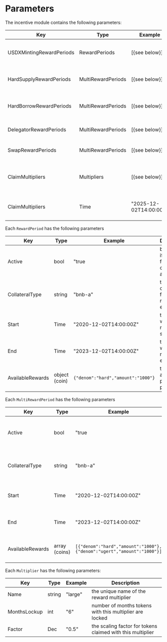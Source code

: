 <!--
order: 5
-->

# Parameters

The incentive module contains the following parameters:

| Key                      | Type               | Example                | Description                                  |
| ------------------------ | ------------------ | ---------------------- | -------------------------------------------- |
| USDXMintingRewardPeriods | RewardPeriods      | [{see below}]          | USDX minting reward periods                  |
| HardSupplyRewardPeriods  | MultiRewardPeriods | [{see below}]          | Hard supply reward periods                   |
| HardBorrowRewardPeriods  | MultiRewardPeriods | [{see below}]          | Hard borrow reward periods                   |
| DelegatorRewardPeriods   | MultiRewardPeriods | [{see below}]          | Delegator reward periods                     |
| SwapRewardPeriods        | MultiRewardPeriods | [{see below}]          | Swap reward periods                          |
| ClaimMultipliers         | Multipliers        | [{see below}]          | Multipliers applied when rewards are claimed |
| ClaimMultipliers         | Time               | "2025-12-02T14:00:00Z" | Time when reward claiming ends               |

Each `RewardPeriod` has the following parameters

| Key              | Type          | Example                            | Description                                           |
| ---------------- | ------------- | ---------------------------------- | ----------------------------------------------------- |
| Active           | bool          | "true                              | boolean for if rewards for this collateral are active |
| CollateralType   | string        | "bnb-a"                            | the collateral for which rewards are eligible         |
| Start            | Time          | "2020-12-02T14:00:00Z"             | the time at which rewards start                       |
| End              | Time          | "2023-12-02T14:00:00Z"             | the time at which rewards end                         |
| AvailableRewards | object (coin) | `{"denom":"hard","amount":"1000"}` | the rewards available per reward period               |

Each `MultiRewardPeriod` has the following parameters

| Key              | Type          | Example                                                                 | Description                                           |
| ---------------- | ------------- | ----------------------------------------------------------------------- | ----------------------------------------------------- |
| Active           | bool          | "true                                                                   | boolean for if rewards for this collateral are active |
| CollateralType   | string        | "bnb-a"                                                                 | the collateral for which rewards are eligible         |
| Start            | Time          | "2020-12-02T14:00:00Z"                                                  | the time at which rewards start                       |
| End              | Time          | "2023-12-02T14:00:00Z"                                                  | the time at which rewards end                         |
| AvailableRewards | array (coins) | `[{"denom":"hard","amount":"1000"}, {"denom":"ugert","amount":"1000"}]` | the rewards available per reward period               |

Each `Multiplier` has the following parameters:

| Key          | Type   | Example | Description                                                |
| ------------ | ------ | ------- | ---------------------------------------------------------- |
| Name         | string | "large" | the unique name of the reward multiplier                   |
| MonthsLockup | int    | "6"     | number of months tokens with this multiplier are locked    |
| Factor       | Dec    | "0.5"   | the scaling factor for tokens claimed with this multiplier |

